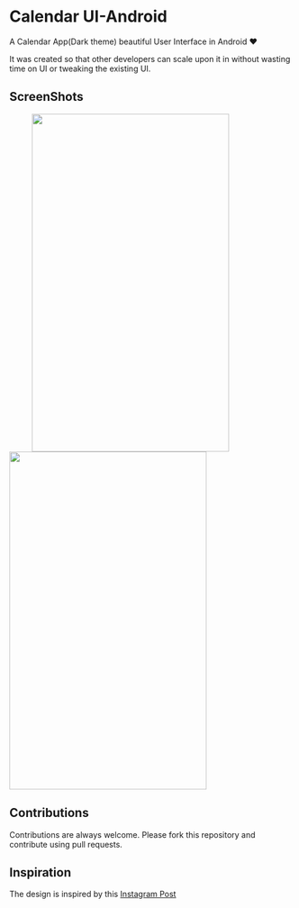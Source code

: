 # Calendar UI-Android

A Calendar App(Dark theme) beautiful User Interface in Android ❤️

It was created so that other developers can scale upon it in without wasting time on UI or tweaking the existing UI.


## ScreenShots

<img height=600 width=350 src="https://github.com/usman18/CalendarUI-Android/blob/master/ScreenShots/IMG_20190529_210214.JPG" hspace=40/><img height=600 width=350 src="https://github.com/usman18/CalendarUI-Android/blob/master/ScreenShots/IMG_20190529_210224.JPG"/> 


## Contributions
Contributions are always welcome. Please fork this repository and contribute using pull requests.

## Inspiration

The design is inspired by this [Instagram Post](https://www.instagram.com/p/BrvEsrknG2J/?utm_source=ig_web_options_share_sheet)
